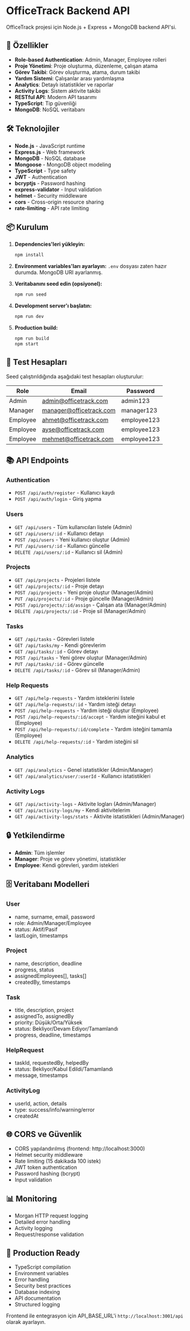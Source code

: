 # OfficeTrack Backend API

OfficeTrack projesi için Node.js + Express + MongoDB backend API'si.

## 🚀 Özellikler

- **Role-based Authentication**: Admin, Manager, Employee rolleri
- **Proje Yönetimi**: Proje oluşturma, düzenleme, çalışan atama
- **Görev Takibi**: Görev oluşturma, atama, durum takibi
- **Yardım Sistemi**: Çalışanlar arası yardımlaşma
- **Analytics**: Detaylı istatistikler ve raporlar
- **Activity Logs**: Sistem aktivite takibi
- **RESTful API**: Modern API tasarımı
- **TypeScript**: Tip güvenliği
- **MongoDB**: NoSQL veritabanı

## 🛠️ Teknolojiler

- **Node.js** - JavaScript runtime
- **Express.js** - Web framework
- **MongoDB** - NoSQL database
- **Mongoose** - MongoDB object modeling
- **TypeScript** - Type safety
- **JWT** - Authentication
- **bcryptjs** - Password hashing
- **express-validator** - Input validation
- **helmet** - Security middleware
- **cors** - Cross-origin resource sharing
- **rate-limiting** - API rate limiting

## 📦 Kurulum

1. **Dependencies'leri yükleyin:**
   ```bash
   npm install
   ```

2. **Environment variables'ları ayarlayın:**
   `.env` dosyası zaten hazır durumda. MongoDB URI ayarlanmış.

3. **Veritabanını seed edin (opsiyonel):**
   ```bash
   npm run seed
   ```

4. **Development server'ı başlatın:**
   ```bash
   npm run dev
   ```

5. **Production build:**
   ```bash
   npm run build
   npm start
   ```

## 🔑 Test Hesapları

Seed çalıştırıldığında aşağıdaki test hesapları oluşturulur:

| Role     | Email                    | Password    |
|----------|--------------------------|-------------|
| Admin    | admin@officetrack.com    | admin123    |
| Manager  | manager@officetrack.com  | manager123  |
| Employee | ahmet@officetrack.com    | employee123 |
| Employee | ayse@officetrack.com     | employee123 |
| Employee | mehmet@officetrack.com   | employee123 |

## 📚 API Endpoints

### Authentication
- `POST /api/auth/register` - Kullanıcı kaydı
- `POST /api/auth/login` - Giriş yapma

### Users
- `GET /api/users` - Tüm kullanıcıları listele (Admin)
- `GET /api/users/:id` - Kullanıcı detayı
- `POST /api/users` - Yeni kullanıcı oluştur (Admin)
- `PUT /api/users/:id` - Kullanıcı güncelle
- `DELETE /api/users/:id` - Kullanıcı sil (Admin)

### Projects
- `GET /api/projects` - Projeleri listele
- `GET /api/projects/:id` - Proje detayı
- `POST /api/projects` - Yeni proje oluştur (Manager/Admin)
- `PUT /api/projects/:id` - Proje güncelle (Manager/Admin)
- `POST /api/projects/:id/assign` - Çalışan ata (Manager/Admin)
- `DELETE /api/projects/:id` - Proje sil (Manager/Admin)

### Tasks
- `GET /api/tasks` - Görevleri listele
- `GET /api/tasks/my` - Kendi görevlerim
- `GET /api/tasks/:id` - Görev detayı
- `POST /api/tasks` - Yeni görev oluştur (Manager/Admin)
- `PUT /api/tasks/:id` - Görev güncelle
- `DELETE /api/tasks/:id` - Görev sil (Manager/Admin)

### Help Requests
- `GET /api/help-requests` - Yardım isteklerini listele
- `GET /api/help-requests/:id` - Yardım isteği detayı
- `POST /api/help-requests` - Yardım isteği oluştur (Employee)
- `POST /api/help-requests/:id/accept` - Yardım isteğini kabul et (Employee)
- `POST /api/help-requests/:id/complete` - Yardım isteğini tamamla (Employee)
- `DELETE /api/help-requests/:id` - Yardım isteğini sil

### Analytics
- `GET /api/analytics` - Genel istatistikler (Admin/Manager)
- `GET /api/analytics/user/:userId` - Kullanıcı istatistikleri

### Activity Logs
- `GET /api/activity-logs` - Aktivite logları (Admin/Manager)
- `GET /api/activity-logs/my` - Kendi aktivitelerim
- `GET /api/activity-logs/stats` - Aktivite istatistikleri (Admin/Manager)

## 🔒 Yetkilendirme

- **Admin**: Tüm işlemler
- **Manager**: Proje ve görev yönetimi, istatistikler
- **Employee**: Kendi görevleri, yardım istekleri

## 🗄️ Veritabanı Modelleri

### User
- name, surname, email, password
- role: Admin/Manager/Employee
- status: Aktif/Pasif
- lastLogin, timestamps

### Project
- name, description, deadline
- progress, status
- assignedEmployees[], tasks[]
- createdBy, timestamps

### Task
- title, description, project
- assignedTo, assignedBy
- priority: Düşük/Orta/Yüksek
- status: Bekliyor/Devam Ediyor/Tamamlandı
- progress, deadline, timestamps

### HelpRequest
- taskId, requestedBy, helpedBy
- status: Bekliyor/Kabul Edildi/Tamamlandı
- message, timestamps

### ActivityLog
- userId, action, details
- type: success/info/warning/error
- createdAt

## 🌐 CORS ve Güvenlik

- CORS yapılandırılmış (frontend: http://localhost:3000)
- Helmet security middleware
- Rate limiting (15 dakikada 100 istek)
- JWT token authentication
- Password hashing (bcrypt)
- Input validation

## 📊 Monitoring

- Morgan HTTP request logging
- Detailed error handling
- Activity logging
- Request/response validation

## 🚀 Production Ready

- TypeScript compilation
- Environment variables
- Error handling
- Security best practices
- Database indexing
- API documentation
- Structured logging

Frontend ile entegrasyon için API_BASE_URL'i `http://localhost:3001/api` olarak ayarlayın.
